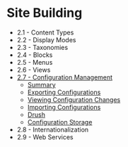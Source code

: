 # Site Building

- 2.1 - Content Types
- 2.2 - Display Modes
- 2.3 - Taxonomies
- 2.4 - Blocks
- 2.5 - Menus
- 2.6 - Views
- [2.7 - Configuration Management](2.7-configuration-management.md)
  - [Summary](2.7-configuration-management.md#summary)
  - [Exporting Configurations](2.7-configuration-management.md#exporting-configurations)
  - [Viewing Configuration Changes](2.7-configuration-management.md#viewing-configuration-changes)
  - [Importing Configurations](2.7-configuration-management.md#importing-configurations)
  - [Drush](2.7-configuration-management.md#drush)
  - [Configuration Storage](2.7-configuration-management.md#configuration-storage)
- 2.8 - Internationalization
- 2.9 - Web Services
